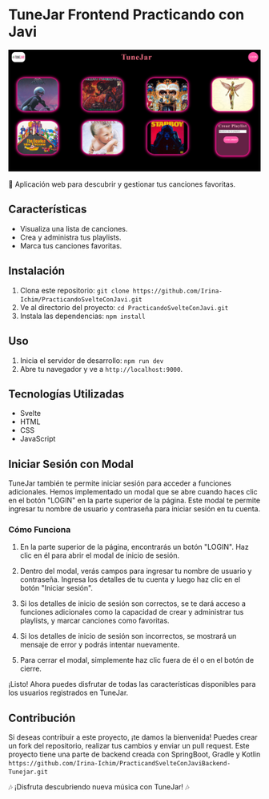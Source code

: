 # TuneJar Frontend Practicando con Javi

![TuneJar Screenshot](/img/Captura%20de%20pantalla%20(130).png)

🎵 Aplicación web para descubrir y gestionar tus canciones favoritas.

## Características

- Visualiza una lista de canciones.
- Crea y administra tus playlists.
- Marca tus canciones favoritas.

## Instalación

1. Clona este repositorio: `git clone https://github.com/Irina-Ichim/PracticandoSvelteConJavi.git`
2. Ve al directorio del proyecto: `cd PracticandoSvelteConJavi.git`
3. Instala las dependencias: `npm install`

## Uso

1. Inicia el servidor de desarrollo: `npm run dev`
2. Abre tu navegador y ve a `http://localhost:9000`.

## Tecnologías Utilizadas

- Svelte
- HTML
- CSS
- JavaScript

## Iniciar Sesión con Modal

TuneJar también te permite iniciar sesión para acceder a funciones adicionales. Hemos implementado un modal que se abre cuando haces clic en el botón "LOGIN" en la parte superior de la página. Este modal te permite ingresar tu nombre de usuario y contraseña para iniciar sesión en tu cuenta.

### Cómo Funciona

1. En la parte superior de la página, encontrarás un botón "LOGIN". Haz clic en él para abrir el modal de inicio de sesión.

2. Dentro del modal, verás campos para ingresar tu nombre de usuario y contraseña. Ingresa los detalles de tu cuenta y luego haz clic en el botón "Iniciar sesión".

3. Si los detalles de inicio de sesión son correctos, se te dará acceso a funciones adicionales como la capacidad de crear y administrar tus playlists, y marcar canciones como favoritas.

4. Si los detalles de inicio de sesión son incorrectos, se mostrará un mensaje de error y podrás intentar nuevamente.

5. Para cerrar el modal, simplemente haz clic fuera de él o en el botón de cierre.

¡Listo! Ahora puedes disfrutar de todas las características disponibles para los usuarios registrados en TuneJar.


## Contribución

Si deseas contribuir a este proyecto, ¡te damos la bienvenida! Puedes crear un fork del repositorio, realizar tus cambios y enviar un pull request.
Este proyecto tiene una parte de backend creada con SpringBoot, Gradle y Kotlin ``https://github.com/Irina-Ichim/PracticandSvelteConJaviBackend-Tunejar.git``

🎶 ¡Disfruta descubriendo nueva música con TuneJar! 🎶
